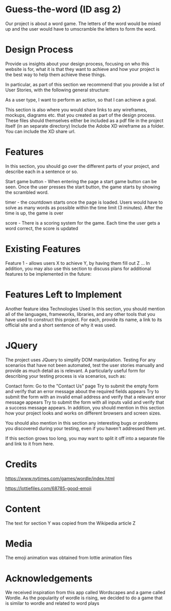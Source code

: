 # Guess-the-word (ID asg 2)

Our project is about a word game. The letters of the word would be mixed up and the user would have to umscramble the letters to form the word. 


# Design Process
Provide us insights about your design process, focusing on who this website is for, what it is that they want to achieve and how your project is the best way to help them achieve these things.

In particular, as part of this section we recommend that you provide a list of User Stories, with the following general structure:

As a user type, I want to perform an action, so that I can achieve a goal.

This section is also where you would share links to any wireframes, mockups, diagrams etc. that you created as part of the design process. These files should themselves either be included as a pdf file in the project itself (in an separate directory) Include the Adobe XD wireframe as a folder. You can include the XD share url.

# Features
In this section, you should go over the different parts of your project, and describe each in a sentence or so.

  Start game button - When entering the page a start game button can be seen. Once the user presses the start button, the game starts by showing the scrambled word.
  
  timer - the countdown starts once the page is loaded. Users would have to solve as many words as possible within the time limit (3 minutes). After the time is up, the game is over
  
  score - There is a scoring system for the game. Each time the user gets a word correct, the score is updated

# Existing Features
Feature 1 - allows users X to achieve Y, by having them fill out Z
...
In addition, you may also use this section to discuss plans for additional features to be implemented in the future:

# Features Left to Implement
Another feature idea
Technologies Used
In this section, you should mention all of the languages, frameworks, libraries, and any other tools that you have used to construct this project. For each, provide its name, a link to its official site and a short sentence of why it was used.

# JQuery
The project uses JQuery to simplify DOM manipulation.
Testing
For any scenarios that have not been automated, test the user stories manually and provide as much detail as is relevant. A particularly useful form for describing your testing process is via scenarios, such as:

Contact form:
Go to the "Contact Us" page
Try to submit the empty form and verify that an error message about the required fields appears
Try to submit the form with an invalid email address and verify that a relevant error message appears
Try to submit the form with all inputs valid and verify that a success message appears.
In addition, you should mention in this section how your project looks and works on different browsers and screen sizes.

You should also mention in this section any interesting bugs or problems you discovered during your testing, even if you haven't addressed them yet.

If this section grows too long, you may want to split it off into a separate file and link to it from here.

# Credits
https://www.nytimes.com/games/wordle/index.html

https://lottiefiles.com/68785-good-emoji

# Content
The text for section Y was copied from the Wikipedia article Z
# Media
The emoji animation was obtained from lottie animation files 
# Acknowledgements
We received inspiration from this app called Wordscapes and a game called Wordle. As the popularity of wordle is rising, we decided to do a game that is similar to wordle and related to word plays 
